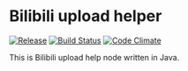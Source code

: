 # Bilibili upload helper

[![Release](https://img.shields.io/github/release/shuieryin/bilibili_upload.svg)](https://github.com/shuieryin/bilibili_upload/releases/latest)
[![Build Status](https://travis-ci.org/shuieryin/bilibili_upload.svg?branch=master)](https://travis-ci.org/shuieryin/bilibili_upload)
[![Code Climate](http://img.shields.io/badge/code_climate-Java_1.8-brightgreen.svg)](http://www.oracle.com/technetwork/java/javase/downloads/index.html)

This is Bilibili upload help node written in Java.